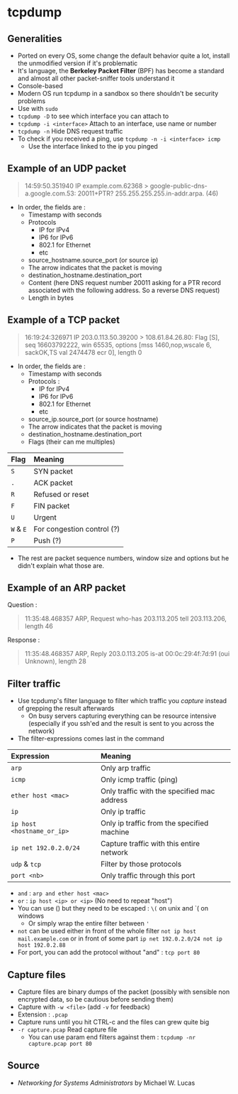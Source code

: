 # tcpdump

## Generalities

* Ported on every OS, some change the default behavior quite a lot, install the unmodified version if it's problematic
* It's language, the **Berkeley Packet Filter** \(BPF\) has become a standard and almost all other packet-sniffer tools understand it
* Console-based
* Modern OS run tcpdump in a sandbox so there shouldn't be security problems
* Use with `sudo` 
* `tcpdump -D` to see which interface you can attach to
* `tcpdump -i <interface>` Attach to an interface, use name or number
* `tcpdump -n` Hide DNS request traffic
* To check if you received a ping, use `tcpdump -n -i <interface> icmp`
  * Use the interface linked to the ip you pinged

## Example of an UDP packet

> 14:59:50.351940 IP example.com.62368 &gt; google-public-dns-a.google.com.53: 20011+PTR? 255.255.255.255.in-addr.arpa. \(46\)

* In order, the fields are :
  * Timestamp with seconds
  * Protocols
    * IP for IPv4
    * IP6 for IPv6
    * 802.1 for Ethernet
    * etc
  * source\_hostname.source\_port \(or source ip\)
  * The arrow indicates that the packet is moving
  * destination\_hostname.destination\_port
  * Content \(here DNS request number 20011 asking for a PTR record associated with the following address. So a reverse DNS request\) 
  * Length in bytes

## Example of a TCP packet

> 16:19:24:326971 IP 203.0.113.50.39200 &gt; 108.61.84.26.80: Flag \[S\], seq 16603792222, win 65535, options \[mss 1460,nop,wscale 6, sackOK,TS val 2474478 ecr 0\], length 0

* In order, the fields are :
  * Timestamp with seconds
  * Protocols :
    * IP for IPv4
    * IP6 for IPv6
    * 802.1 for Ethernet
    * etc
  * source\_ip.source\_port \(or source hostname\)
  * The arrow indicates that the packet is moving
  * destination\_hostname.destination\_port
  * Flags \(their can me multiples\)

| Flag | Meaning |
| :--- | :--- |
| `S` | SYN packet |
| `.` | ACK packet |
| `R` | Refused or reset |
| `F` | FIN packet |
| `U` | Urgent |
| `W` & `E` | For congestion control \(?\) |
| `P` | Push \(?\) |

* The rest are packet sequence numbers, window size and options but he didn't explain what those are.

## Example of an ARP packet

Question : 

> 11:35:48.468357 ARP, Request who-has 203.113.205 tell 203.113.206, length 46

Response : 

> 11:35:48.468357 ARP, Reply 203.0.113.205 is-at 00:0c:29:4f:7d:91 \(oui Unknown\), length 28

## Filter traffic

* Use tcpdump's filter language to filter which traffic you _capture_ instead of grepping the result afterwards
  * On busy servers capturing everything can be resource intensive \(especially if you ssh'ed and the result is sent to you across the network\)
* The filter-expressions comes last in the command

| Expression | Meaning |
| :--- | :--- |
| `arp` | Only arp traffic |
| `icmp` | Only icmp traffic \(ping\) |
| `ether host <mac>` | Only traffic with the specified mac address |
| `ip` | Only ip traffic |
| `ip host <hostname_or_ip>` | Only ip traffic from the specified machine |
| `ip net 192.0.2.0/24` | Capture traffic with this entire network |
| `udp` & `tcp` | Filter by those protocols |
| `port <nb>` | Only traffic through this port |

* `and` : `arp and ether host <mac>`
* `or` : `ip host <ip> or <ip>` \(No need to repeat "host"\)
* You can use \(\) but they need to be escaped : `\(` on unix and \`\( on windows
  * Or simply wrap the entire filter between `'`
* `not` can be used either in front of the whole filter `not ip host mail.example.com` or in front of some part `ip net 192.0.2.0/24 not ip host 192.0.2.88`
* For port, you can add the protocol without "and" : `tcp port 80`

## Capture files

* Capture files are binary dumps of the packet \(possibly with sensible non encrypted data, so be cautious before sending them\)
* Capture with `-w <file>` \(add `-v` for feedback\)
* Extension :  `.pcap`
* Capture runs until you hit CTRL-c and the files can grew quite big
* `-r capture.pcap` Read capture file
  * You can use param end filters against them : `tcpdump -nr capture.pcap port 80`

## Source

* _Networking for Systems Administrators_ by Michael W. Lucas

